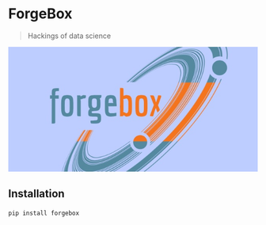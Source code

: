 # ForgeBox
> Hackings of data science


![logo](nbs/logo.jpg)

## Installation
```
pip install forgebox
```
